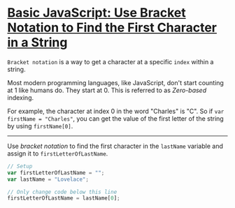 # [Basic JavaScript: Use Bracket Notation to Find the First Character in a String](https://learn.freecodecamp.org/javascript-algorithms-and-data-structures/basic-javascript/use-bracket-notation-to-find-the-first-character-in-a-string)

`Bracket notation` is a way to get a character at a specific `index` within a string.

Most modern programming languages, like JavaScript, don't start counting at 1 like humans do. They start at 0. This is referred to as _Zero-based_ indexing.

For example, the character at index 0 in the word "Charles" is "C". So if `var firstName = "Charles"`, you can get the value of the first letter of the string by using `firstName[0]`.

---

Use _bracket notation_ to find the first character in the `lastName` variable and assign it to `firstLetterOfLastName`.

```js
// Setup
var firstLetterOfLastName = "";
var lastName = "Lovelace";

// Only change code below this line
firstLetterOfLastName = lastName[0];
```